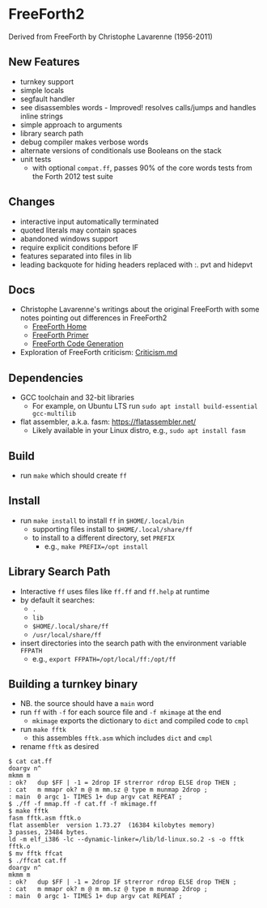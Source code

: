 # FreeForth2
Derived from FreeForth by Christophe Lavarenne (1956-2011)

## New Features
* turnkey support
* simple locals
* segfault handler
* see disassembles words - Improved! resolves calls/jumps and handles inline strings
* simple approach to arguments
* library search path
* debug compiler makes verbose words
* alternate versions of conditionals use Booleans on the stack
* unit tests
  * with optional `compat.ff`, passes 90% of the core words tests from the Forth 2012 test suite

## Changes
* interactive input automatically terminated
* quoted literals may contain spaces
* abandoned windows support
* require explicit conditions before IF
* features separated into files in lib
* leading backquote for hiding headers replaced with :. pvt and hidepvt

## Docs
* Christophe Lavarenne's writings about the original FreeForth with some notes
  pointing out differences in FreeForth2
  * [FreeForth Home](/docs/FreeForth.md)
  * [FreeForth Primer](/docs/FreeForth_Primer.md)
  * [FreeForth Code Generation](/docs/FreeForth_Code_Generation.md)
* Exploration of FreeForth criticism: [Criticism.md](/docs/Criticism.md)

## Dependencies
* GCC toolchain and 32-bit libraries
  * For example, on Ubuntu LTS run `sudo apt install build-essential gcc-multilib`
* flat assembler, a.k.a. fasm: https://flatassembler.net/
  * Likely available in your Linux distro, e.g., `sudo apt install fasm`

## Build
* run `make` which should create `ff`

## Install
* run `make install` to install `ff` in `$HOME/.local/bin`
  * supporting files install to `$HOME/.local/share/ff`
  * to install to a different directory, set `PREFIX`
    * e.g., `make PREFIX=/opt install`

## Library Search Path
* Interactive `ff` uses files like `ff.ff` and `ff.help` at runtime
* by default it searches:
  * `.`
  * `lib`
  * `$HOME/.local/share/ff`
  * `/usr/local/share/ff`
* insert directories into the search path with the environment variable `FFPATH`
  * e.g., `export FFPATH=/opt/local/ff:/opt/ff`

## Building a turnkey binary
* NB. the source should have a `main` word
* run `ff` with `-f` for each source file and `-f mkimage` at the end
  * `mkimage` exports the dictionary to `dict` and compiled code to `cmpl`
* run `make fftk`
  * this assembles `fftk.asm` which includes `dict` and `cmpl`
* rename `fftk` as desired

```
$ cat cat.ff
doargv n^
mkmm m
: ok?   dup $FF | -1 = 2drop IF strerror rdrop ELSE drop THEN ;
: cat   m mmapr ok? m @ m mm.sz @ type m munmap 2drop ;
: main  0 argc 1- TIMES 1+ dup argv cat REPEAT ;
$ ./ff -f mmap.ff -f cat.ff -f mkimage.ff
$ make fftk
fasm fftk.asm fftk.o
flat assembler  version 1.73.27  (16384 kilobytes memory)
3 passes, 23484 bytes.
ld -m elf_i386 -lc --dynamic-linker=/lib/ld-linux.so.2 -s -o fftk fftk.o
$ mv fftk ffcat
$ ./ffcat cat.ff
doargv n^
mkmm m
: ok?   dup $FF | -1 = 2drop IF strerror rdrop ELSE drop THEN ;
: cat   m mmapr ok? m @ m mm.sz @ type m munmap 2drop ;
: main  0 argc 1- TIMES 1+ dup argv cat REPEAT ;
```
